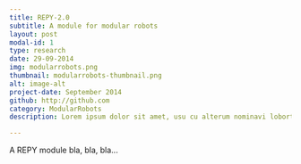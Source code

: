 ```yaml
---
title: REPY-2.0
subtitle: A module for modular robots
layout: post
modal-id: 1
type: research
date: 29-09-2014
img: modularrobots.png
thumbnail: modularrobots-thumbnail.png
alt: image-alt
project-date: September 2014
github: http://github.com
category: ModularRobots
description: Lorem ipsum dolor sit amet, usu cu alterum nominavi lobortis. At duo novum diceret. Tantas apeirian vix et, usu sanctus postulant inciderint ut, populo diceret necessitatibus in vim. Cu eum dicam feugiat noluisse.

---
```


A REPY module bla, bla, bla...
